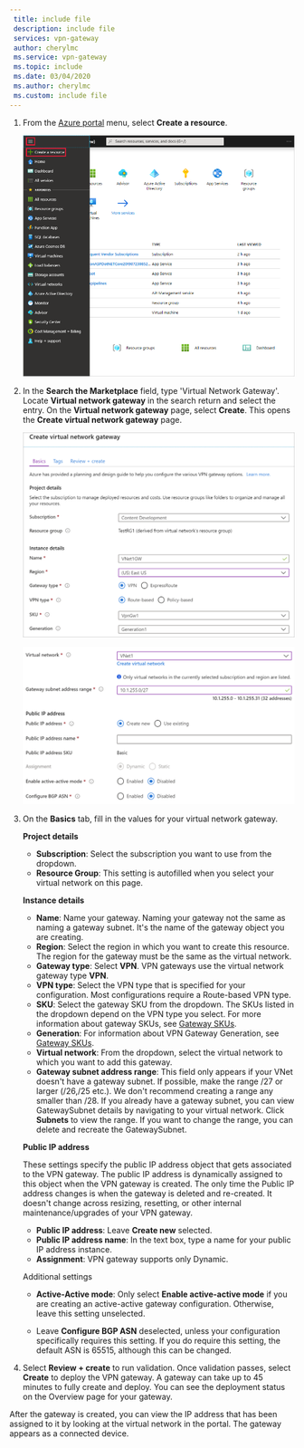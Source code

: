 ```yaml
---
 title: include file
 description: include file
 services: vpn-gateway
 author: cherylmc
 ms.service: vpn-gateway
 ms.topic: include
 ms.date: 03/04/2020
 ms.author: cherylmc
 ms.custom: include file
---
```


1. From the [Azure portal](https://portal.azure.com) menu, select **Create a resource**. 

   ![Create a resource in the Azure portal](./media/vpn-gateway-add-gw-rm-portal-include/azure-portal-create-resource.png)
2. In the **Search the Marketplace** field, type 'Virtual Network Gateway'. Locate **Virtual network gateway** in the search return and select the entry. On the **Virtual network gateway** page, select **Create**. This opens the **Create virtual network gateway** page.

   ![Create virtual network gateway page fields](./media/vpn-gateway-add-gw-rm-portal-include/gateway1.png "Create virtual network gateway page fields")

   ![Create virtual network gateway page fields](./media/vpn-gateway-add-gw-rm-portal-include/gateway2.png "Create virtual network gateway page fields")
3. On the **Basics** tab, fill in the values for your virtual network gateway.

   **Project details**

   - **Subscription**: Select the subscription you want to use from the dropdown.
   - **Resource Group**: This setting is autofilled when you select your virtual network on this page.

   **Instance details**

   - **Name**: Name your gateway. Naming your gateway not the same as naming a gateway subnet. It's the name of the gateway object you are creating.
   - **Region**: Select the region in which you want to create this resource. The region for the gateway must be the same as the virtual network.
   - **Gateway type**: Select **VPN**. VPN gateways use the virtual network gateway type **VPN**.
   - **VPN type**: Select the VPN type that is specified for your configuration. Most configurations require a Route-based VPN type.
   - **SKU**: Select the gateway SKU from the dropdown. The SKUs listed in the dropdown depend on the VPN type you select. For more information about gateway SKUs, see [Gateway SKUs](../articles/vpn-gateway/vpn-gateway-about-vpn-gateway-settings.md#gwsku).
   - **Generation**: For information about VPN Gateway Generation, see [Gateway SKUs](../articles/vpn-gateway/vpn-gateway-about-vpngateways.md#gwsku).
   - **Virtual network**: From the dropdown, select the virtual network to which you want to add this gateway.
   - **Gateway subnet address range**: This field only appears if your VNet doesn't have a gateway subnet. If possible, make the range /27 or larger (/26,/25 etc.). We don't recommend creating a range any smaller than /28. If you already have a gateway subnet, you can view GatewaySubnet details by navigating to your virtual network. Click **Subnets** to view the range. If you want to change the range, you can delete and recreate the GatewaySubnet.

   **Public IP address**
   
   These settings specify the public IP address object that gets associated to the VPN gateway. The public IP address is dynamically assigned to this object when the VPN gateway is created. The only time the Public IP address changes is when the gateway is deleted and re-created. It doesn't change across resizing, resetting, or other internal maintenance/upgrades of your VPN gateway.

     - **Public IP address**: Leave **Create new** selected.
     - **Public IP address name**: In the text box, type a name for your public IP address instance.
     - **Assignment**: VPN gateway supports only Dynamic.
   
   Additional settings

     - **Active-Active mode**: Only select **Enable active-active mode** if you are creating an active-active gateway configuration. Otherwise, leave this setting unselected.

     - Leave **Configure BGP ASN** deselected, unless your configuration specifically requires this setting. If you do require this setting, the default ASN is 65515, although this can be changed.

4. Select **Review + create** to run validation. Once validation passes, select **Create** to deploy the VPN gateway. A gateway can take up to 45 minutes to fully create and deploy. You can see the deployment status on the Overview page for your gateway.

After the gateway is created, you can view the IP address that has been assigned to it by looking at the virtual network in the portal. The gateway appears as a connected device.
